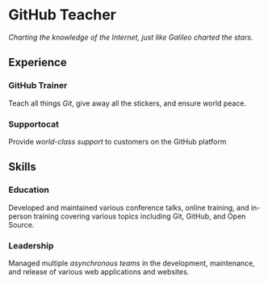 # GitHub Teacher

_Charting the knowledge of the Internet, just like Galileo charted the stars._

## Experience

### GitHub Trainer

Teach all things *Git*, give away all the stickers, and ensure world peace.

<!--
  Note here: Learners -- yup, you found the error!
  Course maintainers -- leave the italics with * instead of _ for the error case.
-->

### Supportocat

Provide *world-class support* to customers on the GitHub platform

## Skills

### Education

Developed and maintained various conference talks, online training, and in-person training covering various topics including Git, GitHub, and Open Source.

### Leadership

Managed multiple _asynchronous teams_ in the development, maintenance, and release of various web applications and websites.

